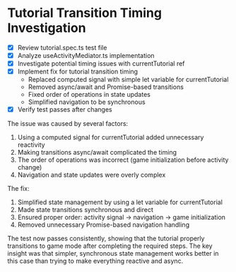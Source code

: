 # Tutorial Transition Timing Investigation

- [x] Review tutorial.spec.ts test file
- [x] Analyze useActivityMediator.ts implementation
- [x] Investigate potential timing issues with currentTutorial ref
- [x] Implement fix for tutorial transition timing
  - Replaced computed signal with simple let variable for currentTutorial
  - Removed async/await and Promise-based transitions
  - Fixed order of operations in state updates
  - Simplified navigation to be synchronous
- [x] Verify test passes after changes

The issue was caused by several factors:
1. Using a computed signal for currentTutorial added unnecessary reactivity
2. Making transitions async/await complicated the timing
3. The order of operations was incorrect (game initialization before activity change)
4. Navigation and state updates were overly complex

The fix:
1. Simplified state management by using a let variable for currentTutorial
2. Made state transitions synchronous and direct
3. Ensured proper order: activity signal → navigation → game initialization
4. Removed unnecessary Promise-based navigation handling

The test now passes consistently, showing that the tutorial properly transitions to game mode after completing the required steps. The key insight was that simpler, synchronous state management works better in this case than trying to make everything reactive and async.
